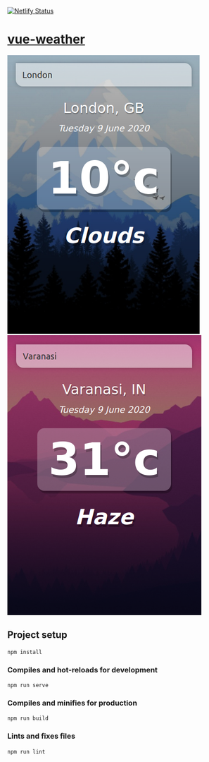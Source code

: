 [![Netlify Status](https://api.netlify.com/api/v1/badges/4a00acd6-279b-4acb-9ff9-c5845ab1db7e/deploy-status)](https://app.netlify.com/sites/batavinash-vue-weather/deploys)

# [vue-weather](https://batavinash-vue-weather.netlify.app)

![cool weather](src/assets/screens/light-screen.png)  ![warm weather](src/assets/screens/warm-screen.png)

## Project setup
```
npm install
```

### Compiles and hot-reloads for development
```
npm run serve
```

### Compiles and minifies for production
```
npm run build
```

### Lints and fixes files
```
npm run lint
```
